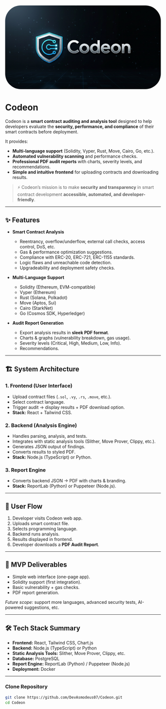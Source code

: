 <p align="center">
  <img src="assets/Codeon logo02.png" alt="Codeon Logo" width="1000" style="border-radius:50px;"/>
</p>

# Codeon

Codeon is a **smart contract auditing and analysis tool** designed to help developers evaluate the **security, performance, and compliance** of their smart contracts before deployment.  

It provides:
- **Multi-language support** (Solidity, Vyper, Rust, Move, Cairo, Go, etc.).
- **Automated vulnerability scanning** and performance checks.
- **Professional PDF audit reports** with charts, severity levels, and recommendations.
- **Simple and intuitive frontend** for uploading contracts and downloading results.  

> ⚡ Codeon’s mission is to make **security and transparency** in smart contract development **accessible, automated, and developer-friendly**.  

---

## ✨ Features

- **Smart Contract Analysis**
  - Reentrancy, overflow/underflow, external call checks, access control, DoS, etc.
  - Gas & performance optimization suggestions.
  - Compliance with ERC-20, ERC-721, ERC-1155 standards.
  - Logic flaws and unreachable code detection.
  - Upgradeability and deployment safety checks.

- **Multi-Language Support**
  - Solidity (Ethereum, EVM-compatible)
  - Vyper (Ethereum)
  - Rust (Solana, Polkadot)
  - Move (Aptos, Sui)
  - Cairo (StarkNet)
  - Go (Cosmos SDK, Hyperledger)

- **Audit Report Generation**
  - Export analysis results in **sleek PDF format**.
  - Charts & graphs (vulnerability breakdown, gas usage).
  - Severity levels (Critical, High, Medium, Low, Info).
  - Recommendations.

---

## 🏗️ System Architecture

### 1. Frontend (User Interface)
- Upload contract files (`.sol`, `.vy`, `.rs`, `.move`, etc.).
- Select contract language.
- Trigger audit → display results + PDF download option.
- **Stack:** React + Tailwind CSS.

### 2. Backend (Analysis Engine)
- Handles parsing, analysis, and tests.
- Integrates with static analysis tools (Slither, Move Prover, Clippy, etc.).
- Generates JSON output of findings.
- Converts results to styled PDF.
- **Stack:** Node.js (TypeScript) or Python.

### 3. Report Engine
- Converts backend JSON → PDF with charts & branding.
- **Stack:** ReportLab (Python) or Puppeteer (Node.js).

---

## 🔄 User Flow
1. Developer visits Codeon web app.  
2. Uploads smart contract file.  
3. Selects programming language.  
4. Backend runs analysis.  
5. Results displayed in frontend.  
6. Developer downloads a **PDF Audit Report**.  

---

## 🎯 MVP Deliverables
- Simple web interface (one-page app).  
- Solidity support (first integration).  
- Basic vulnerability + gas checks.  
- PDF report generation.  

_Future scope:_ support more languages, advanced security tests, AI-powered suggestions, etc.

---

## 🛠️ Tech Stack Summary
- **Frontend:** React, Tailwind CSS, Chart.js  
- **Backend:** Node.js (TypeScript) or Python  
- **Static Analysis Tools:** Slither, Move Prover, Clippy, etc.  
- **Database:** PostgreSQL 
- **Report Engine:** ReportLab (Python) / Puppeteer (Node.js)  
- **Deployment:** Docker 

---

### Clone Repository
```bash
git clone https://github.com/DevAsmodeus07/Codeon.git
cd Codeon
